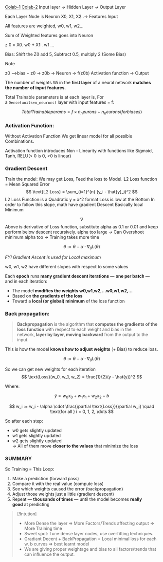 [Colab-1](https://colab.research.google.com/drive/1dyyTUepjQm2o3gzlotEOj1p4X8mjbCYo?usp=sharing)
[Colab-2](https://colab.research.google.com/drive/1FtYtO2CE771UrUbnrspY1WBTODSoWNP-?usp=sharing)
Input layer -> Hidden Layer -> Output Layer

Each Layer Node is Neuron
X0, X1, X2..-> Features Input

All features are weighted, w0, w1, w2...

Sum of Weighted features goes into Neuron

z 0  = X0. w0 + X1 . w1 ...

Bias: Shift the Z0 add 5, Subtract 0.5, multiply 2 (Some Bias)


> [!NOTE]
> z0 -->bias + z0 -> z0b -> Neuron -> f(z0b) Activation  function -> Output

The number of weights Wi​ in the **first layer** of a neural network **matches the number of input features**.

Total Trainable parameters is at each layer is, 
For a `Dense(units=n_neurons)` layer with input features = f:

$$
Total Trainable params = f×n_neurons  + n_neurons (for biases)
$$

### Activation Function:
Without Activation Function We get linear model for all possible Combinations.

Activation function introduces Non - Linearity with functions like Sigmoid, Tanh, 
RELU(< 0 is 0, >0 is linear)

### Gradient Descent

Train the model:
We may get Loss, Feed the loss to Model.
L2 Loss function = Mean Squared Error
$$
\text{L2 Loss} = \sum_{i=1}^{n} (y_i - \hat{y}_i)^2
$$
L2 Loss Function is a Quadratic y = x^2 format
Loss is low at the Bottom
In order to follow this slope, math have gradient Descent
Basically local Minimum

$$
\nabla
$$
Above is derivative of Loss function, substitute alpha as 0.1 or 0.01 and keep perform below descent recursively.
alpha too large -> Can Overshoot minimum
alpha too -> Training takes more time

$$
\theta := \theta - \alpha \cdot \nabla_\theta L(\theta)
$$


*FYI Gradient Ascent is used for Local maximum*


w0, w1, w2 have different slopes with respect to some values

Each **epoch** runs **many gradient descent iterations** — **one per batch** — and in each iteration:
- The model **modifies the weights w0,w1,w2,…w0​,w1​,w2​,…**
- Based on **the gradients of the loss**
- Toward a **local (or global) minimum** of the loss function

### Back propagation:
> **Backpropagation** is the algorithm that **computes the gradients of the loss function** with respect to each weight and bias in the network, **layer by layer, moving backward** from the output to the input.

This is how the model **knows how to adjust weights** (+ Bias) to reduce loss.

$$
\theta := \theta - \alpha \cdot \nabla_\theta L(\theta)
$$

So we can get new weights for each iteration
$$
\text{Loss}(w_0, w_1, w_2) = \frac{1}{2}(y - \hat{y})^2
$$

Where:

$$
\hat{y} = w_0 x_0 + w_1 x_1 + w_2 x_2 + b
$$


$$
w_i := w_i - \alpha \cdot \frac{\partial \text{Loss}}{\partial w_i}
\quad \text{for all } i = 0, 1, 2, \dots
$$


So after each step:
- w0​ gets slightly updated
- w1 gets slightly updated
- w2 gets slightly updated  
    → All of them move **closer to the values** that minimize the loss




### SUMMARY

So Training = This Loop:

1. Make a prediction (forward pass)
2. Compare it with the real value (compute loss)
3. See which weights caused the error (backpropagation)
4. Adjust those weights just a little (gradient descent)
5. Repeat — **thousands of times** — until the model becomes **really good** at predicting



> [!Intution]
> - More Dense the layer => More Factors/Trends affecting output => More Training time 
> - Sweet spot: Tune dense layer nodes, use overfitting techniques.
> - Gradiant Decent + BackPropagation = Local minimal loss for each w, b curves => best learnt model   
> - We are giving proper weightage and bias to all factors/trends that can influence the output.
>
